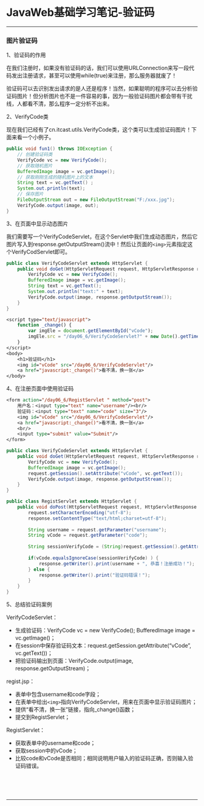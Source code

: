 # JavaWeb基础学习笔记-验证码

---

### 图片验证码

1、验证码的作用

在我们注册时，如果没有验证码的话，我们可以使用URLConnection来写一段代码发出注册请求，甚至可以使用while(true)来注册，那么服务器就废了！

验证码可以去识别发出请求的是人还是程序！当然，如果聪明的程序可以去分析验证码图片！但分析图片也不是一件容易的事，因为一般验证码图片都会带有干扰线，人都看不清，那么程序一定分析不出来。

2、VerifyCode类

现在我们已经有了cn.itcast.utils.VerifyCode类，这个类可以生成验证码图片！下面来看一个小例子。

~~~java
public void fun1() throws IOException {
	// 创建验证码类
	VerifyCode vc = new VerifyCode();
	// 获取随机图片
	BufferedImage image = vc.getImage();
	// 获取刚刚生成的随机图片上的文本
	String text = vc.getText() ;
	System.out.println(text);
	// 保存图片
	FileOutputStream out = new FileOutputStream("F:/xxx.jpg");
	VerifyCode.output(image, out); 
}
~~~

3、在页面中显示动态图片

我们需要写一个VerifyCodeServlet，在这个Servlet中我们生成动态图片，然后它图片写入到response.getOutputStream()流中！然后让页面的`<img>`元素指定这个VerifyCodServlet即可。

~~~java
public class VerifyCodeServlet extends HttpServlet {
	public void doGet(HttpServletRequest request, HttpServletResponse response) throws ServletException, IOException {
		VerifyCode vc = new VerifyCode();
		BufferedImage image = vc.getImage();
		String text = vc.getText();
		System.out.println("text:" + text);
		VerifyCode.output(image, response.getOutputStream());
	}
}
~~~

~~~jsp
<script type="text/javascript">
	function _change() {
		var imgEle = document.getElementById("vCode"); 
		imgEle.src = "/day06_6/VerifyCodeServlet?" + new Date().getTime(); 
	}
</script> 
<body>
	<h1>验证码</h1>
	<img id="vCode" src="/day06_6/VerifyCodeServlet"/>
	<a href="javascript:_change()">看不清，换一张</a> 
</body>
~~~

4、在注册页面中使用验证码

~~~jsp
<form action="/day06_6/RegistServlet " method="post">
	用户名：<input type="text" name="username"/><br/>
	验证码：<input type="text" name="code" size="3"/>
	<img id="vCode" src="/day06_6/VerifyCodeServlet"/>
	<a href="javascript:_change()">看不清，换一张</a>
	<br/>
	<input type="submit" value="Submit"/>
</form>
~~~

~~~java
public class VerifyCodeServlet extends HttpServlet {
	public void doGet(HttpServletRequest request, HttpServletResponse response) throws ServletException, IOException {
		VerifyCode vc = new VerifyCode();
		BufferedImage image = vc.getImage();
		request.getSession().setAttribute("vCode", vc.getText()); 
		VerifyCode.output(image, response.getOutputStream());
	}
}
~~~

~~~java
public class RegistServlet extends HttpServlet {
	public void doPost(HttpServletRequest request, HttpServletResponse response) throws ServletException, IOException {
		request.setCharacterEncoding("utf-8");
		response.setContentType("text/html;charset=utf-8");
		
		String username = request.getParameter("username");
		String vCode = request.getParameter("code"); 
		
		String sessionVerifyCode = (String)request.getSession().getAttribute("vCode"); 
		
		if(vCode.equalsIgnoreCase(sessionVerifyCode) ) {
			response.getWriter().print(username + ", 恭喜！注册成功！");
		} else {
			response.getWriter().print("验证码错误！");
		}
	}
}
~~~

5、总结验证码案例

VerifyCodeServlet：

* 生成验证码：VerifyCode vc = new VerifyCode(); BufferedImage image = vc.getImage()；
* 在session中保存验证码文本：request.getSession.getAttribute(“vCode”, vc.getText())；
* 把验证码输出到页面：VerifyCode.output(image, response.getOutputStream)；

regist.jsp：

* 表单中包含username和code字段；
* 在表单中给出`<img>`指向VerifyCodeServlet，用来在页面中显示验证码图片；
* 提供“看不清，换一张”链接，指向_change()函数；
* 提交到RegistServlet；

RegistServlet：

* 获取表单中的username和code；
* 获取session中的vCode；
* 比较code和vCode是否相同；相同说明用户输入的验证码正确，否则输入验证码错误。



<br/><br/><br/>

---


